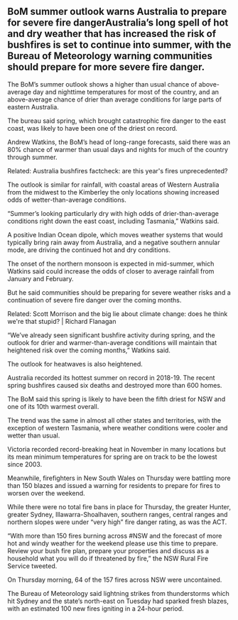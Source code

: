## BoM summer outlook warns Australia to prepare for severe fire dangerAustralia’s long spell of hot and dry weather that has increased the risk of bushfires is set to continue into summer, with the Bureau of Meteorology warning communities should prepare for more severe fire danger.

 The BoM’s summer outlook shows a higher than usual chance of above-average day and nighttime temperatures for most of the country, and an above-average chance of drier than average conditions for large parts of eastern Australia.

 The bureau said spring, which brought catastrophic fire danger to the east coast, was likely to have been one of the driest on record.

 Andrew Watkins, the BoM’s head of long-range forecasts, said there was an 80% chance of warmer than usual days and nights for much of the country through summer.

   Related: Australia bushfires factcheck: are this year's fires unprecedented? 

  The outlook is similar for rainfall, with coastal areas of Western Australia from the midwest to the Kimberley the only locations showing increased odds of wetter-than-average conditions.

 “Summer’s looking particularly dry with high odds of drier-than-average conditions right down the east coast, including Tasmania,” Watkins said.

 A positive Indian Ocean dipole, which moves weather systems that would typically bring rain away from Australia, and a negative southern annular mode, are driving the continued hot and dry conditions.

 The onset of the northern monsoon is expected in mid-summer, which Watkins said could increase the odds of closer to average rainfall from January and February.

 But he said communities should be preparing for severe weather risks and a continuation of severe fire danger over the coming months.

   Related: Scott Morrison and the big lie about climate change: does he think we're that stupid? | Richard Flanagan 

  “We’ve already seen significant bushfire activity during spring, and the outlook for drier and warmer-than-average conditions will maintain that heightened risk over the coming months,” Watkins said.

 The outlook for heatwaves is also heightened.

 Australia recorded its hottest summer on record in 2018-19. The recent spring bushfires caused six deaths and destroyed more than 600 homes.

 The BoM said this spring is likely to have been the fifth driest for NSW and one of its 10th warmest overall.

 The trend was the same in almost all other states and territories, with the exception of western Tasmania, where weather conditions were cooler and wetter than usual.

 Victoria recorded record-breaking heat in November in many locations but its mean minimum temperatures for spring are on track to be the lowest since 2003.

 Meanwhile, firefighters in New South Wales on Thursday were battling more than 150 blazes and issued a warning for residents to prepare for fires to worsen over the weekend.

 While there were no total fire bans in place for Thursday, the greater Hunter, greater Sydney, Illawarra-Shoalhaven, southern ranges, central ranges and northern slopes were under “very high” fire danger rating, as was the ACT.

 “With more than 150 fires burning across #NSW and the forecast of more hot and windy weather for the weekend please use this time to prepare. Review your bush fire plan, prepare your properties and discuss as a household what you will do if threatened by fire,” the NSW Rural Fire Service tweeted.

 On Thursday morning, 64 of the 157 fires across NSW were uncontained.

 The Bureau of Meteorology said lightning strikes from thunderstorms which hit Sydney and the state’s north-east on Tuesday had sparked fresh blazes, with an estimated 100 new fires igniting in a 24-hour period.

